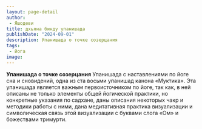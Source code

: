 ```yaml
---
layout: page-detail
author:
 - Яшодеви
title: дхьяна бинду упанишада
publishDate: "2024-09-01"
description: Упанишада о точке созерцания
tags:
 - йога
image: 
---
```


__Упанишада о точке созерцания__
Упанишада с наставлениями по йоге сна и сновидений, одна из ста восьми упанишад канона «Муктика». Эта упанишада является важным первоисточником по йоге, так как, в ней описаны не только элементы общей йогической практики, но конкретные указания по садхане, даны описания некоторых чакр и методики работы с ними, дана медитативная практика визуализации и символическая связь этой визуализации с буквами слога «Ом» и божествами тримурти.

